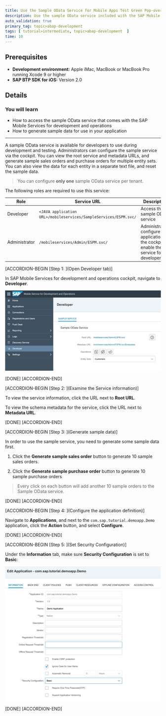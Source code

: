 ```yaml
---
title: Use the Sample OData Service for Mobile Apps Test Green Pop-over Twenty 
description: Use the sample OData service included with the SAP Mobile Services for development and operations account.
auto_validation: true
primary_tag: topic>abap-development
tags: [ tutorial>intermediate, topic>abap-development  ]
time: 10
---
```

## Prerequisites  
 - **Development environment:** Apple iMac, MacBook or MacBook Pro running Xcode 9 or higher
 - **SAP BTP SDK for iOS:** Version 2.0

## Details
### You will learn  
  - How to access the sample OData service that comes with the SAP Mobile Services for development and operations
  - How to generate sample data for use in your application


---

A sample OData service is available for developers to use during development and testing. Administrators can configure the sample service via the cockpit. You can view the root service and metadata URLs, and generate sample sales orders and purchase orders for multiple entity sets. You can also view the data for each entity in a separate text file, and reset the sample data.

> You can configure **only one** sample OData service per tenant.

The following roles are required to use this service:

| Role | Service URL | Description
|---|---|---|
| Developer | `<JAVA application URL>/mobileservices/SampleServices/ESPM.svc/` | Access the sample OData service |
| Administrator | `/mobileservices/Admin/ESPM.svc/` | Administrators configure an application in the cockpit to enable the service for the developer |

[ACCORDION-BEGIN [Step 1: ](Open Developer tab)]

In SAP Mobile Services for development and operations cockpit, navigate to **Developer**.

![Developer tab](fiori-ios-hcpms-sample-odata-service-01.png)

[DONE]
[ACCORDION-END]

[ACCORDION-BEGIN [Step 2: ](Examine the Service information)]

To view the service information, click the URL next to **Root URL**.

To view the schema metadata for the service, click the URL next to **Metadata URL**.


[DONE]
[ACCORDION-END]

[ACCORDION-BEGIN [Step 3: ](Generate sample data)]

In order to use the sample service, you need to generate some sample data first.

1. Click the **Generate sample sales order** button to generate 10 sample sales orders.

2. Click the **Generate sample purchase order** button to generate 10 sample purchase orders

> Every click on each button will add another 10 sample orders to the Sample OData service.


[DONE]
[ACCORDION-END]

[ACCORDION-BEGIN [Step 4: ](Configure the application definition)]

Navigate to **Applications**, and next to the `com.sap.tutorial.demoapp.Demo` application, click the **Action** button, and select **Configure**.


[DONE]
[ACCORDION-END]

[ACCORDION-BEGIN [Step 5: ](Set Security Configuration)]

Under the **Information** tab, make sure **Security Configuration** is set to **Basic**:

![Developer tab](fiori-ios-hcpms-sample-odata-service-05.png)


[DONE]
[ACCORDION-END]

